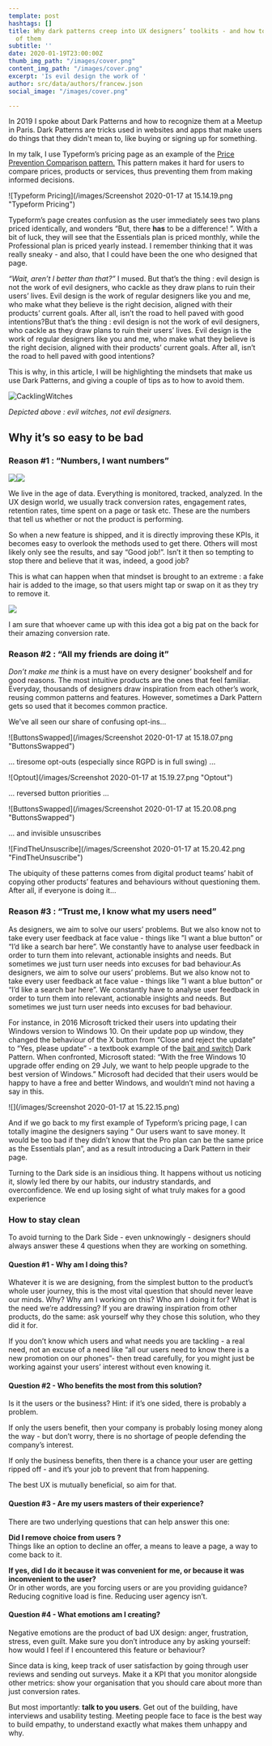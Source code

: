 ```yaml
---
template: post
hashtags: []
title: Why dark patterns creep into UX designers’ toolkits - and how to steer clear
  of them
subtitle: ''
date: 2020-01-19T23:00:00Z
thumb_img_path: "/images/cover.png"
content_img_path: "/images/cover.png"
excerpt: 'Is evil design the work of '
author: src/data/authors/francew.json
social_image: "/images/cover.png"

---
```

In 2019 I spoke about Dark Patterns and how to recognize them at a Meetup in Paris. Dark Patterns are tricks used in websites and apps that make users do things that they didn't mean to, like buying or signing up for something.

In my talk, I use Typeform’s pricing page as an example of the [Price Prevention Comparison pattern.](https://www.darkpatterns.org/types-of-dark-pattern/price-comparison-prevention "PricePrevention") This pattern makes it hard for users to compare prices, products or services, thus preventing them from making informed decisions.

![Typeform Pricing](/images/Screenshot 2020-01-17 at 15.14.19.png "Typeform Pricing")

Typeform’s page creates confusion as the user immediately sees two plans priced identically, and wonders “But, there **has** to be a difference! ”. With a bit of luck, they will see that the Essentials plan is priced monthly, while the Professional plan is priced yearly instead. I remember thinking that it was really sneaky - and also, that I could have been the one who designed that page.

_“Wait, aren’t I better than that?”_ I mused. But that’s the thing : evil design is not the work of evil designers, who cackle as they draw plans to ruin their users’ lives. Evil design is the work of regular designers like you and me, who make what they believe is the right decision, aligned with their products’ current goals. After all, isn’t the road to hell paved with good intentions?But that’s the thing : evil design is not the work of evil designers, who cackle as they draw plans to ruin their users’ lives. Evil design is the work of regular designers like you and me, who make what they believe is the right decision, aligned with their products’ current goals. After all, isn’t the road to hell paved with good intentions?

This is why, in this article, I will be highlighting the mindsets that make us use Dark Patterns, and giving a couple of tips as to how to avoid them.

![CacklingWitches](https://media.giphy.com/media/2siCyPNKuSDJK4pk4X/giphy.gif "CacklingWitches")

_Depicted above : evil witches, not evil designers._

## **Why it’s so easy to be bad**

### **Reason #1 : “Numbers, I want numbers”**

![](https://media.giphy.com/media/3ov9jLrN6z0NbZsGPK/200w_d.gif)![](https://media.giphy.com/media/3ov9jLrN6z0NbZsGPK/200w_d.gif)

We live in the age of data. Everything is monitored, tracked, analyzed. In the UX design world, we usually track conversion rates, engagement rates, retention rates, time spent on a page or task etc. These are the numbers that tell us whether or not the product is performing.

So when a new feature is shipped, and it is directly improving these KPIs, it becomes easy to overlook the methods used to get there. Others will most likely only see the results, and say “Good job!”. Isn’t it then so tempting to stop there and believe that it was, indeed, a good job?

This is what can happen when that mindset is brought to an extreme : a fake hair is added to the image, so that users might tap or swap on it as they try to remove it.

![](/images/HairyAd.jpeg)

I am sure that whoever came up with this idea got a big pat on the back for their amazing conversion rate.

 

### **Reason #2 : “All my friends are doing it”**

_Don’t make me think_ is a must have on every designer’ bookshelf and for good reasons. The most intuitive products are the ones that feel familiar. Everyday, thousands of designers draw inspiration from each other’s work, reusing common patterns and features. However, sometimes a Dark Pattern gets so used that it becomes common practice.

We’ve all seen our share of confusing opt-ins...

![ButtonsSwapped](/images/Screenshot 2020-01-17 at 15.18.07.png "ButtonsSwapped")

… tiresome opt-outs (especially since RGPD is in full swing) ...

![Optout](/images/Screenshot 2020-01-17 at 15.19.27.png "Optout")

… reversed button priorities ...

![ButtonsSwapped](/images/Screenshot 2020-01-17 at 15.20.08.png "ButtonsSwapped")

… and invisible unsuscribes

![FindTheUnsuscribe](/images/Screenshot 2020-01-17 at 15.20.42.png "FindTheUnsuscribe")

The ubiquity of these patterns comes from digital product teams’ habit of copying other products’ features and behaviours without questioning them. After all, if everyone is doing it…

### **Reason #3 : “Trust me, I know what my users need”**

As designers, we aim to solve our users’ problems. But we also know not to take every user feedback at face value - things like ”I want a blue button” or “I’d like a search bar here”. We constantly have to analyse user feedback in order to turn them into relevant, actionable insights and needs. But sometimes we just turn user needs into excuses for bad behaviour.As designers, we aim to solve our users’ problems. But we also know not to take every user feedback at face value - things like ”I want a blue button” or “I’d like a search bar here”. We constantly have to analyse user feedback in order to turn them into relevant, actionable insights and needs. But sometimes we just turn user needs into excuses for bad behaviour.

For instance, in 2016 Microsoft tricked their users into updating their Windows version to Windows 10. On their update pop up window, they changed the behaviour of the X button from “Close and reject the update” to “Yes, please update” - a textbook example of the [bait and switch](https://www.darkpatterns.org/types-of-dark-pattern/bait-and-switch "Bait&Switch") Dark Pattern. When confronted, Microsoft stated: “With the free Windows 10 upgrade offer ending on 29 July, we want to help people upgrade to the best version of Windows.” Microsoft had decided that their users would be happy to have a free and better Windows, and wouldn’t mind not having a say in this.

![](/images/Screenshot 2020-01-17 at 15.22.15.png)

And if we go back to my first example of Typeform’s pricing page, I can totally imagine the designers saying “ Our users want to save money. It would be too bad if they didn’t know that the Pro plan can be the same price as the Essentials plan”, and as a result introducing a Dark Pattern in their page.

Turning to the Dark side is an insidious thing. It happens without us noticing it, slowly led there by our habits, our industry standards, and overconfidence. We end up losing sight of what truly makes for a good experience

### **How to stay clean**

To avoid turning to the Dark Side - even unknowingly - designers should always answer these 4 questions when they are working on something.

#### **Question #1 - Why am I doing this?**

Whatever it is we are designing, from the simplest button to the product’s whole user journey, this is the most vital question that should never leave our minds. Why? Why am I working on this? Who am I doing it for? What is the need we’re addressing? If you are drawing inspiration from other products, do the same: ask yourself why they chose this solution, who they did it for.

If you don’t know which users and what needs you are tackling - a real need, not an excuse of a need like “all our users need to know there is a new promotion on our phones”- then tread carefully, for you might just be working against your users’ interest without even knowing it.

#### **Question #2 - Who benefits the most from this solution?**

Is it the users or the business? Hint: if it’s one sided, there is probably a problem.

If only the users benefit, then your company is probably losing money along the way - but don’t worry, there is no shortage of people defending the company’s interest.

If only the business benefits, then there is a chance your user are getting ripped off - and it’s your job to prevent that from happening.

The best UX is mutually beneficial, so aim for that.

#### **Question #3 - Are my users masters of their experience?**

There are two underlying questions that can help answer this one:

**Did I remove choice from users ?**  
Things like an option to decline an offer, a means to leave a page, a way to come back to it.

**If yes, did I do it because it was convenient for me, or because it was inconvenient to the user?**  
Or in other words, are you forcing users or are you providing guidance? Reducing cognitive load is fine. Reducing user agency isn’t.

#### **Question #4 - What emotions am I creating?**

Negative emotions are the product of bad UX design: anger, frustration, stress, even guilt. Make sure you don’t introduce any by asking yourself: how would I feel if I encountered this feature or behaviour?

Since data is king, keep track of user satisfaction by going through user reviews and sending out surveys. Make it a KPI that you monitor alongside other metrics: show your organisation that you should care about more than just conversion rates.

But most importantly: **talk to you users**. Get out of the building, have interviews and usability testing. Meeting people face to face is the best way to build empathy, to understand exactly what makes them unhappy and why.